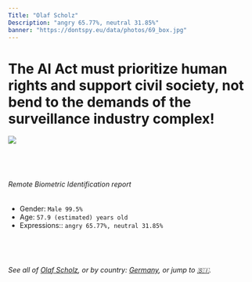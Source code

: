 ```yaml
---
Title: "Olaf Scholz"
Description: "angry 65.77%, neutral 31.85%"
banner: "https://dontspy.eu/data/photos/69_box.jpg"
---
```


# The AI Act must prioritize human rights and support civil society, not bend to the demands of the surveillance industry complex!

<link rel="stylesheet" type="text/css" href="/css/blog.css" />

<div class="is-fake" hidden>

_This image is **clearly fake**_, yet we [continue to collect them because the AI Act negotiations](/blog/why-deepfake/) are heading in a direction that will only make people's lives more complicated. For a more in-depth explanation, read: [Double threat: why losing the battle against Face Biometrics would fuel the proliferation of deepfakes](/blog/the-dual-threat-how-losing-the-biometric-battle-fuels-deepfake-proliferation/).


</div>

<!-- <img src="https://dontspy.eu/data/photos/54_box.jpg" /> -->
<img src="https://dontspy.eu/data/photos/69_box.jpg" />

## <br>

###### Remote Biometric Identification report

* <span class="label">Gender:</span> `Male 99.5%`
* <span class="label">Age:</span> `57.9 (estimated) years old`
* <span class="label">Expressions::</span> `angry 65.77%, neutral 31.85%`

## <br>

###### See all of [Olaf Scholz](/policymaker#Olaf%20Scholz), or by country: [Germany](/country#Germany), or jump to [🇸🇮](/x/208).

## <br>
